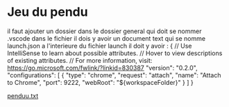 # Jeu du pendu <!-- omit in toc -->
il faut ajouter un dossier dans le dossier general qui doit se nommer .vscode
dans le fichier il dois y avoir un document text qui se nomme 
launch.json a l'interieure du fichier launch il doit y avoir :
{
    // Use IntelliSense to learn about possible attributes.
    // Hover to view descriptions of existing attributes.
    // For more information, visit: https://go.microsoft.com/fwlink/?linkid=830387
    "version": "0.2.0",
    "configurations": [
        {
            "type": "chrome",
            "request": "attach",
            "name": "Attach to Chrome",
            "port": 9222,
            "webRoot": "${workspaceFolder}"
        }
    ]
}



[penduu.txt](https://github.com/BLAZDA93/Eden-pendu/files/6570325/penduu.txt)
